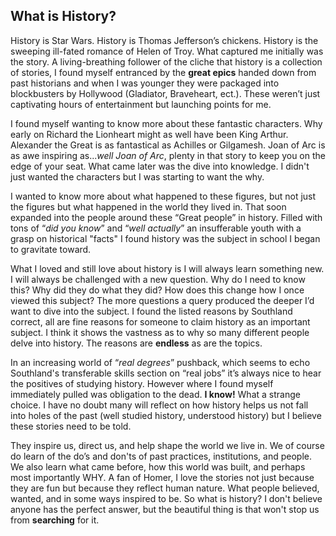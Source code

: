 ##        What is History?
        
History is Star Wars. History is Thomas Jefferson’s chickens. History is the sweeping ill-fated romance of Helen of Troy. What captured me initially was the story. A living-breathing follower of the cliche that history is a collection of stories, I found myself entranced by the **great epics** handed down from past historians and when I was younger they were packaged into blockbusters by Hollywood (Gladiator, Braveheart, ect.). These weren’t just captivating hours of entertainment but launching points for me.

I found myself wanting to know more about these fantastic characters. Why early on Richard the Lionheart might as well have been King Arthur. Alexander the Great is as fantastical as Achilles or Gilgamesh. Joan of Arc is as awe inspiring  as...*well Joan of Arc*, plenty in that story to keep you on the edge of your seat. What came later was the dive into knowledge. I didn't just wanted the characters but I was starting to want the why.

I wanted to know more about what happened to these figures, but not just the figures but what happened in the world they lived in. That soon expanded into the people around these “Great people” in history. Filled with tons of “*did you know*” and “*well actually*” an insufferable youth with a grasp on historical "facts" I found history was the subject in school I began to gravitate toward.

What I loved and still love about history is I will always learn something new. I will always be challenged with a new question. Why do I need to know this? Why did they do what they did? How does this change how I once viewed this subject? The more questions a query produced the deeper I’d want to dive into the subject. I found the listed reasons by Southland correct, all are fine reasons for someone to claim history as an important subject. I think it shows the vastness as to why so many different people delve into history. The reasons are **endless** as are the topics.

In an increasing world of “*real degrees*” pushback, which seems to echo Southland's transferable skills section on “real jobs” it’s always nice to hear the positives of studying history. However where I found myself immediately pulled was obligation to the dead. **I know!** What a strange choice. I have no doubt many will reflect on how history helps us not fall into holes of the past (well studied history, understood history) but I believe these stories need to be told. 

They inspire us, direct us, and help shape the world we live in. We of course do learn of the do’s and don'ts of past practices, institutions, and people. We also learn what came before, how this world was built, and perhaps most importantly WHY. A fan of Homer, I love the stories not just because they are fun but because they reflect human nature. What people believed, wanted, and in some ways inspired to be. So what is history? I don't believe anyone has the perfect answer, but the beautiful thing is that won't stop us from **searching** for it.









